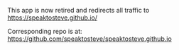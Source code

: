 This app is now retired and redirects all traffic to https://speaktosteve.github.io/

Corresponding repo is at: https://github.com/speaktosteve/speaktosteve.github.io